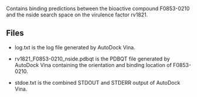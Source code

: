 Contains binding predictions between the bioactive compound F0853-0210 and the nside search space on the virulence factor rv1821.

## Files

- log.txt is the log file generated by AutoDock Vina.

- rv1821_F0853-0210_nside.pdbqt is the PDBQT file generated by AutoDock Vina containing the orientation and binding location of F0853-0210.

- stdoe.txt is the combined STDOUT and STDERR output of AutoDock Vina.

